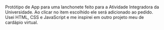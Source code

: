 Protótipo de App para uma lanchonete feito para a Atividade Integradora da Universidade. Ao clicar no item escolhido ele será adicionado ao pedido. Usei HTML, CSS e JavaScript e me inspirei em outro projeto meu de cardápio virtual.
